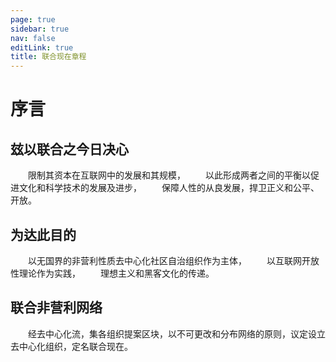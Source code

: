 ```yaml
---
page: true
sidebar: true
nav: false
editLink: true
title: 联合现在章程
---
```


<Page />

# 序言

## 玆以联合之今日决心
　　限制其资本在互联网中的发展和其规模，
　　以此形成两者之间的平衡以促进文化和科学技术的发展及进步，
　　保障人性的从良发展，捍卫正义和公平、开放。

## 为达此目的
　　以无国界的非营利性质去中心化社区自治组织作为主体，
　　以互联网开放性理论作为实践，
　　理想主义和黑客文化的传递。

## 联合非营利网络
　　经去中心化流，集各组织提案区块，以不可更改和分布网络的原则，议定设立去中心化组织，定名联合现在。

<script setup>
    import Page from '/@theme/components/Page.vue'
</script>